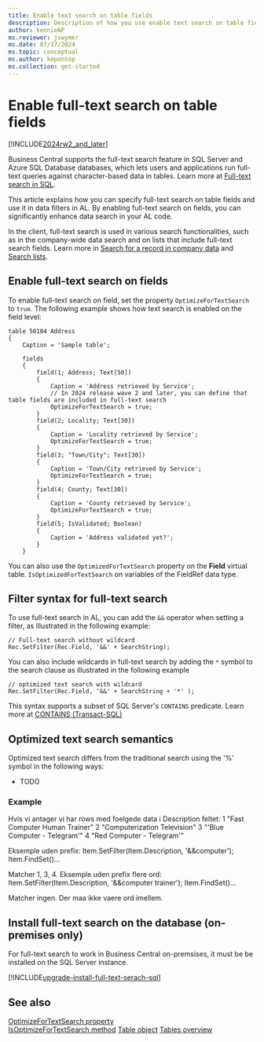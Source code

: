 ```yaml
---
title: Enable text search on table fields
description: Description of how you use enable text search on table fields.
author: kennieNP
ms.reviewer: jswymer
ms.date: 07/17/2024
ms.topic: conceptual
ms.author: kepontop
ms.collection: get-started
---
```

# Enable full-text search on table fields

[!INCLUDE[2024rw2_and_later](includes/2024rw2_and_later.md)]

Business Central supports the full-text search feature in SQL Server and Azure SQL Database databases, which lets users and applications run full-text queries against character-based data in tables. Learn more at [Full-text search in SQL](/sql/relational-databases/search/full-text-search).

This article explains how you can specify full-text search on table fields and use it in data filters in AL. By enabling full-text search on fields, you can significantly enhance data search in your AL code.

In the client, full-text search is used in various search functionalities, such as in the company-wide data search and on lists that include full-text search fields. Learn more in [Search for a record in company data](/dynamics365/business-central/ui-search-data) and [Search lists](/dynamics365/business-central/ui-enter-criteria-filters#searching).

## Enable full-text search on fields

To enable full-text search on field, set the property `OptimizeForTextSearch` to `true`. The following example shows how text search is enabled on the field level:

```AL
table 50104 Address
{
    Caption = 'Sample table';

    fields
    {
        field(1; Address; Text[50])
        {
            Caption = 'Address retrieved by Service';
            // In 2024 release wave 2 and later, you can define that table fields are included in full-text search
            OptimizeForTextSearch = true;
        }
        field(2; Locality; Text[30])
        {
            Caption = 'Locality retrieved by Service';
            OptimizeForTextSearch = true;
        }
        field(3; "Town/City"; Text[30])
        {
            Caption = 'Town/City retrieved by Service';
            OptimizeForTextSearch = true;            
        }
        field(4; County; Text[30])
        {
            Caption = 'County retrieved by Service';
            OptimizeForTextSearch = true;
        }
        field(5; IsValidated; Boolean)
        {
            Caption = 'Address validated yet?';
        }        
    }
```

You can also use the `OptimizedForTextSearch` property on the **Field** virtual table. `IsOptimizedForTextSearch` on variables of the FieldRef data type.

## Filter syntax for full-text search

To use full-text search in AL, you can add the `&&` operator when setting a filter, as illustrated in the following example: 

```AL
// Full-text search without wildcard
Rec.SetFilter(Rec.Field, '&&' + SearchString);
```

You can also include wildcards in full-text search by adding the `*` symbol to the search clause as illustrated in the following example 

```AL
// optimized text search with wildcard
Rec.SetFilter(Rec.Field, '&&' + SearchString + '*' ); 
```

This syntax supports a subset of SQL Server's `CONTAINS` predicate. Learn more at [CONTAINS (Transact-SQL)](/sql/t-sql/queries/contains-transact-sql)

## Optimized text search semantics

Optimized text search differs from the traditional search using the '%' symbol in the following ways:

- TODO

### Example 

Hvis vi antager vi har rows med foelgede data i Description feltet:
1 "Fast Computer Human Trainer"
2 "Computerization Television"
3 "'Blue Computer - Telegram'"
4 "Red Computer - Telegram'"
 
 
Eksemple uden prefix: 
Item.SetFilter(Item.Description, '&&computer');
Item.FindSet()... 
 
Matcher 1, 3, 4.
Eksemple uden prefix flere ord:
Item.SetFilter(Item.Description, '&&computer trainer');
Item.FindSet()... 
 
Matcher ingen.
Der maa ikke vaere ord imellem.

## Install full-text search on the database (on-premises only)

For full-text search to work in Business Central on-premsises, it must be be installed on the SQL Server instance. 

[!INCLUDE[upgrade-install-full-text-serach-sql](includes/upgrade-install-full-text-search-sql.md)]

## See also

[OptimizeForTextSearch property](properties/devenv-optimizefortextsearch-property.md)  
[IsOptimizeForTextSearch method](methods-auto/fieldref/fieldref-isoptimizedfortextsearch-method.md)
[Table object](devenv-table-object.md)
[Tables overview](devenv-tables-overview.md)
